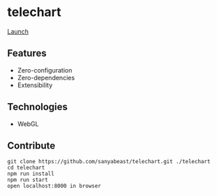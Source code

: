 # telechart
[Launch](https://sanyabeast.github.io/telechart/)

## Features
- Zero-configuration
- Zero-dependencies
- Extensibility

## Technologies
- WebGL

## Contribute
```
git clone https://github.com/sanyabeast/telechart.git ./telechart
cd telechart
npm run install
npm run start
open localhost:8000 in browser
```
